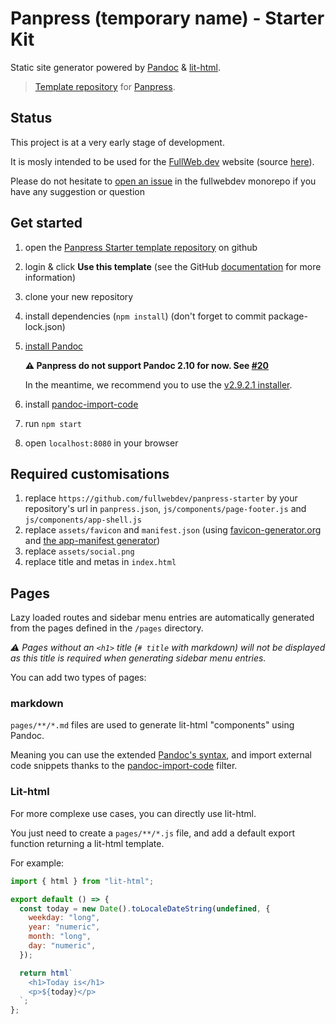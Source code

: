 # Panpress (temporary name) - Starter Kit

Static site generator powered by [Pandoc](https://pandoc.org/) & [lit-html](https://lit-html.polymer-project.org/).

> [Template repository](https://docs.github.com/en/github/creating-cloning-and-archiving-repositories/creating-a-repository-from-a-template) for [Panpress](https://www.npmjs.com/package/@panpress/cli).

## Status

This project is at a very early stage of development.

It is mosly intended to be used for the [FullWeb.dev](https://fullweb.dev) website (source [here](https://github.com/fullwebdev/fullwebdev/tree/master/docs)).

Please do not hesitate to [open an issue](https://github.com/fullwebdev/fullwebdev/issues/new) in the fullwebdev monorepo if you have any suggestion or question

## Get started

1. open the [Panpress Starter template repository](https://github.com/fullwebdev/panpress-starter) on github
2. login & click **Use this template** (see the GitHub [documentation](https://docs.github.com/en/github/creating-cloning-and-archiving-repositories/creating-a-repository-from-a-template) for more information)
3. clone your new repository
4. install dependencies (`npm install`) (don't forget to commit package-lock.json)
5. [install Pandoc](https://pandoc.org/installing.html)

   **:warning: Panpress do not support Pandoc 2.10 for now. See [#20](https://github.com/fullwebdev/fullwebdev/issues/20)**

   In the meantime, we recommend you to use the [v2.9.2.1 installer](https://github.com/jgm/pandoc/releases/tag/2.9.2.1).

6. install [pandoc-import-code](https://github.com/noelmace/pandoc-import-code)
7. run `npm start`
8. open `localhost:8080` in your browser

## Required customisations

1. replace `https://github.com/fullwebdev/panpress-starter` by your repository's url in `panpress.json`, `js/components/page-footer.js` and `js/components/app-shell.js`
2. replace `assets/favicon` and `manifest.json` (using [favicon-generator.org](https://www.favicon-generator.org) and [the app-manifest generator](https://app-manifest.firebaseapp.com/))
3. replace `assets/social.png`
4. replace title and metas in `index.html`

## Pages

Lazy loaded routes and sidebar menu entries are automatically generated from the pages defined in the `/pages` directory.

_:warning: Pages without an `<h1>` title (`# title` with markdown) will not be displayed as this title is required when generating sidebar menu entries._

You can add two types of pages:

### markdown

`pages/**/*.md` files are used to generate lit-html "components" using Pandoc.

Meaning you can use the extended [Pandoc's syntax](https://pandoc.org/MANUAL.html#pandocs-markdown), and import external code snippets thanks to the [pandoc-import-code](https://github.com/noelmace/pandoc-import-code) filter.

### Lit-html

For more complexe use cases, you can directly use lit-html.

You just need to create a `pages/**/*.js` file, and add a default export function returning a lit-html template.

For example:

```js
import { html } from "lit-html";

export default () => {
  const today = new Date().toLocaleDateString(undefined, {
    weekday: "long",
    year: "numeric",
    month: "long",
    day: "numeric",
  });

  return html`
    <h1>Today is</h1>
    <p>${today}</p>
  `;
};
```
